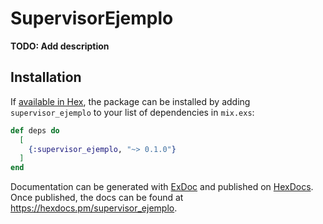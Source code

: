 # SupervisorEjemplo

**TODO: Add description**

## Installation

If [available in Hex](https://hex.pm/docs/publish), the package can be installed
by adding `supervisor_ejemplo` to your list of dependencies in `mix.exs`:

```elixir
def deps do
  [
    {:supervisor_ejemplo, "~> 0.1.0"}
  ]
end
```

Documentation can be generated with [ExDoc](https://github.com/elixir-lang/ex_doc)
and published on [HexDocs](https://hexdocs.pm). Once published, the docs can
be found at <https://hexdocs.pm/supervisor_ejemplo>.

